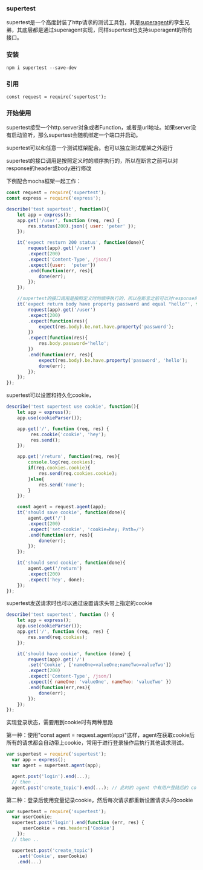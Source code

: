 ### supertest

supertest是一个高度封装了http请求的测试工具包，其是[superagent](https://github.com/visionmedia/superagent)的孪生兄弟，其底层都是通过superagent实现，同样supertest也支持superagent的所有接口。

### 安装

```shell
npm i supertest --save-dev
```

### 引用

```
const request = require('supertest');
```

### 开始使用

supertest接受一个http.server对象或者Function，或者是url地址。如果server没有启动监听，那么supertest会随机绑定一个端口并启动。

supertest可以和任意一个测试框架配合。也可以独立测试框架之外运行

supertest的接口调用是按照定义时的顺序执行的，所以在断言之前可以对response的header或body进行修改

下例配合mocha框架一起工作：

```javascript
const request = require('supertest');
const express = require('express');

describe('test supertest', function(){
    let app = express();
    app.get('/user', function (req, res) {
        res.status(200).json({ user: 'peter' });
    });

    it('expect resturn 200 status', function(done){
        request(app).get('/user')
        .expect(200)
        .expect('Content-Type', /json/)
        .expect({user:  'peter'})
        .end(function(err, res){
            done(err);
        });
    });

    //supertest的接口调用是按照定义时的顺序执行的，所以在断言之前可以对response的header或body进行修改
    it('expect return body have property password and equal "hello"', function(done){
        request(app).get('/user')
        .expect(200)
        .expect(function(res){
            expect(res.body).be.not.have.property('password');
        })
        .expect(function(res){
            res.body.password='hello';
        })
        .end(function(err, res){
            expect(res.body).be.have.property('password', 'hello');
            done(err);
        });
    });
});
```

supertest可以设置和持久化cookie，

```javascript
describe('test supertest use cookie', function(){
    let app = express();
    app.use(cookieParser());

    app.get('/', function (req, res) {
         res.cookie('cookie', 'hey');
         res.send();
    });

    app.get('/return', function(req, res){
        console.log(req.cookies);
        if(req.cookies.cookie){
            res.send(req.cookies.cookie);
        }else{
            res.send('none');
        }
    });

    const agent = request.agent(app);
    it('should save cookie', function(done){
        agent.get('/')
        .expect(200)
        .expect('set-cookie', 'cookie=hey; Path=/')
        .end(function(err, res){
            done(err);
        });
    });

    it('should send cookie', function(done){
        agent.get('/return')
        .expect(200)
        .expect('hey', done);
    });
});
```

supertest发送请求时也可以通过设置请求头带上指定的cookie

```javascript
describe('test supertest', function () {
    let app = express();
    app.use(cookieParser());
    app.get('/', function (req, res) {
        res.send(req.cookies);
    });

    it('should have cookie', function (done) {
        request(app).get('/')
        .set('Cookie', ['nameOne=valueOne;nameTwo=valueTwo'])
        .expect(200)
        .expect('Content-Type', /json/)
        .expect({ nameOne: 'valueOne', nameTwo: 'valueTwo' })
        .end(function(err,res){
            done(err);
        });
    });
});
```



实现登录状态，需要用到cookie时有两种思路

第一种：使用"const agent = request.agent(app)"这样，agent在获取cookie后所有的请求都会自动带上cookie，常用于进行登录操作后执行其他请求测试。

```javascript
var supertest = require('supertest');
  var app = express();
  var agent = supertest.agent(app);

  agent.post('login').end(...);
  // then ..
  agent.post('create_topic').end(...); // 此时的 agent 中有用户登陆后的 cookie
```



第二种：登录后使用变量记录cookie，然后每次请求都重新设置请求头的cookie

```javascript
var supertest = require('supertest');
  var userCookie;
  supertest.post('login').end(function (err, res) {
      userCookie = res.headers['Cookie']
    });
  // then ..

  supertest.post('create_topic')
    .set('Cookie', userCookie)
    .end(...)
```





